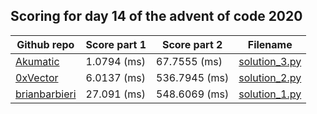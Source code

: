 ## Scoring for day 14 of the advent of code 2020
| Github repo | Score part 1 | Score part 2 | Filename |
| ------------- | ------------- | ------------- | ------------- |
| [Akumatic](https://github.com/Akumatic/Advent-of-Code) | 1.0794 (ms) | 67.7555 (ms) | [solution_3.py](solutions/solution_3.py) |
| [0xVector](https://github.com/0xVector/AdventOfCode2020) | 6.0137 (ms) | 536.7945 (ms) | [solution_2.py](solutions/solution_2.py) |
| [brianbarbieri](https://github.com/brianbarbieri/adventofcode2020) | 27.091 (ms) | 548.6069 (ms) | [solution_1.py](solutions/solution_1.py) |
